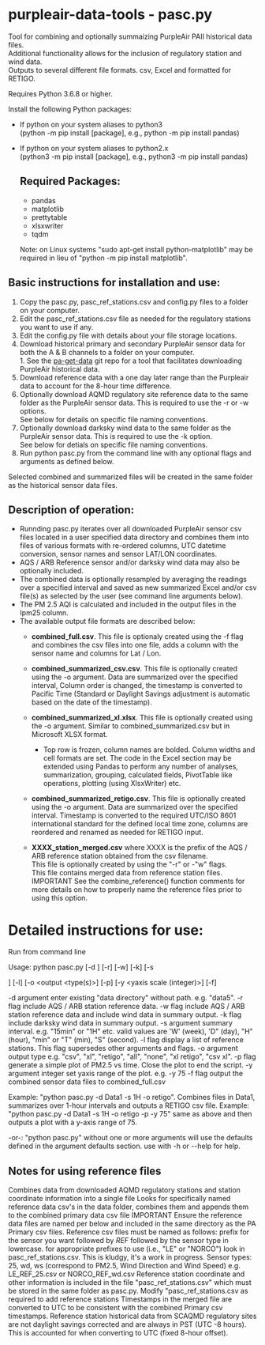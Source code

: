 # purpleair-data-tools - pasc.py
Tool for combining and optionally summaizing PurpleAir PAII historical data files.  
Additional functionality allows for the inclusion of regulatory station and wind data.  
Outputs to several different file formats. csv, Excel and formatted for RETIGO.  

Requires Python 3.6.8 or higher.

Install the following Python packages:  
* If python on your system aliases to python3  
  (python -m pip install [package], e.g., python -m pip install pandas)  

*  If python on your system aliases to python2.x  
   (python3 -m pip install [package], e.g., python3 -m pip install pandas)

   ## Required Packages:
   * pandas
   * matplotlib
   * prettytable
   * xlsxwriter
   * tqdm

    Note: on Linux systems "sudo apt-get install python-matplotlib" may be
    required in lieu of "python -m pip install matplotlib".

## Basic instructions for installation and use:
   1. Copy the pasc.py, pasc_ref_stations.csv and config.py files to a folder on your computer.
   2. Edit the pasc_ref_stations.csv file as needed for the regulatory stations you want to use if any.
   3. Edit the config.py file with details about your file storage locations.
   4. Download historical primary and secondary PurpleAir sensor data for both the A & B channels to a folder on your computer.  
     1. See the [pa-get-data](https://github.com/wawzat/pa-get-data) git repo for a tool that facilitates downloading PurpleAir historical data.
   5. Download reference data with a one day later range than the Purpleair data to account for the 8-hour time difference.
   6. Optionally download AQMD regulatory site reference data to the same folder as the PurpleAir sensor data. This is required to use the -r or -w options.  
       See below for details on specific file naming conventions.  
   7. Optionally download darksky wind data to the same folder as the PurpleAir sensor data. This is required to use the -k option.  
       See below for detials on specific file naming conventions.  
   8. Run python pasc.py from the command line with any optional flags and arguments as defined below.

   Selected combined and summarized files will be created in the same folder as the historical sensor data files.


## Description of operation:
  * Runnding pasc.py iterates over all downloaded PurpleAir sensor csv files located in a user specified data directory and combines them into files of various formats with re-ordered columns, UTC datetime conversion, sensor names and sensor LAT/LON coordinates.  
  * AQS / ARB Reference sensor and/or darksky wind data may also be optionally included.  
  * The combined data is optionally resampled by averaging the readings over a specified interval and saved as new summarized Excel and/or csv file(s) as selected by the user (see command line arguments below).  
  * The PM 2.5 AQI is calculated and included in the output files in the Ipm25 column.  
  * The available output file formats are described below:  
    * **combined_full.csv**. This file is optionaly created using the -f flag and combines the csv files into one file, adds a column with the sensor name and columns for Lat / Lon.  
    * **combined_summarized_csv.csv**. This file is optionally created using the -o argument. Data are summarized over the specified interval, Column order is changed, the timestamp is converted to Pacific Time (Standard or Daylight Savings adjustment is automatic based on the date of the timestamp).  
    * **combined_summarized_xl.xlsx**. This file is optionally created using the -o argument. Similar to combined_summarized.csv but in Microsoft XLSX format.  
       * Top row is frozen, column names are bolded. Column widths and cell formats are set. The code in the Excel section may be extended using Pandas 
       to perform any number of analyses, summarization, grouping, calculated fields, PivotTable like operations, plotting (using XlsxWriter) etc.  

    * **combined_summarized_retigo.csv**. This file is optionally created using the -o argument. Data are summarized over the specified interval. Timestamp is converted to the required UTC/ISO 8601 international standard for the defined local time zone, columns are reordered and renamed as needed for RETIGO input.  
    * **XXXX_station_merged.csv** where XXXX is the prefix of the AQS / ARB reference station obtained from the csv filename.  
      This file is optionally created by using the "-r" or -"w" flags.  
      This file contains merged data from reference station files.  
      IMPORTANT See the combine_reference() function comments for more details on how to properly name the reference files prior to using this option.  

# Detailed instructions for use:

 Run from command line 

 Usage:  python pasc.py [-d <data directory>] [-r] [-w] [-k] [-s <summary interval>] [-l] [-o <output <type(s)>] [-p] [-y <yaxis scale (integer)>] [-f]

   -d argument enter existing "data directory" without path. e.g. "data5".
   -r flag include AQS / ARB station reference data.
   -w flag include AQS / ARB station reference data and include wind data in summary output.
   -k flag include darksky wind data in summary output.
   -s argument summary interval. e.g. "15min" or "1H" etc. 
         valid values are 'W' (week), 'D" (day), "H" (hour), "min" or "T" (min), "S" (second).
   -l flag display a list of reference stations. This flag supersedes other arguments and flags.
   -o argument output type e.g. "csv", "xl", "retigo", "all", "none", "xl retigo", "csv xl".
   -p flag generate a simple plot of PM2.5 vs time. Close the plot to end the script.
   -y argument integer set yaxis range of the plot. e.g. -y 75
   -f flag output the combined sensor data files to combined_full.csv

   Example: "python pasc.py -d Data1 -s 1H -o retigo". Combines files in Data1, summarizes over 1-hour intervals and outputs a RETIGO csv file.
   Example: "python pasc.py -d Data1 -s 1H -o retigo -p -y 75" same as above and then outputs a plot with a y-axis range of 75.

   -or-: "python pasc.py" without one or more arguments will use the defaults defined in the argument defaults section.
   use with -h or --help for help.

## Notes for using reference files
   Combines data from downloaded AQMD regulatory stations and station coordinate information into a single file
   Looks for specifically named reference data csv's in the data folder, combines them and appends them to the combined primary data csv file
   IMPORTANT Ensure the reference data files are named per below and included in the same directory as the PA Primary csv files.
      Reference csv files must be named as follows:
         prefix for the sensor you want followed by _REF_ followed by the sensor type in lowercase.
         for appropriate prefixes to use (i.e., "LE" or "NORCO") look in pasc_ref_stations.csv. This is kludgy, it's a work in progress.
         Sensor types:
            25, wd, ws (correspond to PM2.5, Wind Direction and Wind Speed)
         e.g. LE_REF_25.csv or NORCO_REF_wd.csv
   Reference station coordinate and other information is included in the file "pasc_ref_stations.csv" which must be stored 
      in the same folder as pasc.py. Modify "pasc_ref_stations.csv as required to add reference stations
   Timestamps in the merged file are converted to UTC to be consistent with the combined Primary csv timestamps.
   Reference station historical data from SCAQMD regulatory sites are not daylight savings corrected and are always in PST (UTC -8 hours). 
      This is accounted for when converting to UTC (fixed 8-hour offset).
